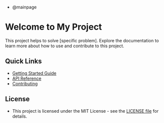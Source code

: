 - @mainpage

# Welcome to My Project

This project helps to solve [specific problem]. Explore the documentation to
learn more about how to use and contribute to this project.

## Quick Links

- [Getting Started Guide](getting_started.md)
- [API Reference](annotated.html)
- [Contributing](contributing.md)

## License

- This project is licensed under the MIT License - see the
  [LICENSE file](LICENSE) for details.
